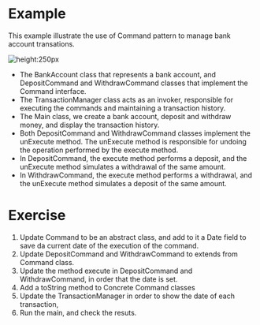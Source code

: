 # Example

This example illustrate the use of Command pattern to manage bank account transations.

![height:250px](images/UMLCommandBankAccount.png)

* The BankAccount class that represents a bank account, and DepositCommand and WithdrawCommand classes that implement the Command interface. 
* The TransactionManager class acts as an invoker, responsible for executing the commands and maintaining a transaction history.
* The Main class, we create a bank account, deposit and withdraw money, and display the transaction history.
* Both DepositCommand and WithdrawCommand classes implement the unExecute method. The unExecute method is responsible for undoing the operation performed by the execute method.
* In DepositCommand, the execute method performs a deposit, and the unExecute method simulates a withdrawal of the same amount.
* In WithdrawCommand, the execute method performs a withdrawal, and the unExecute method simulates a deposit of the same amount.


# Exercise

 1. Update Command to be an abstract class, and add to it a Date field to save da current date of the execution of the command.
 2. Update DepositCommand and WithdrawCommand to extends from Command class.
 3. Update the method execute in DepositCommand and WithdrawCommand, in order that the date is set.
 4. Add a toString method to Concrete Command classes
 5. Update the TransactionManager in order to show the date of each transaction,
 6. Run the main, and check the resuts.

